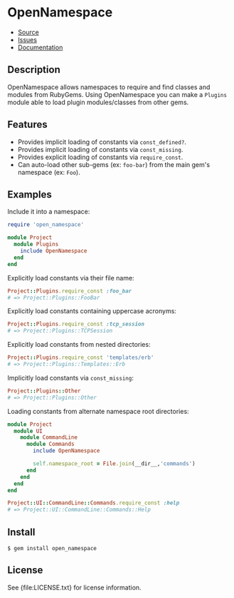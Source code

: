 # OpenNamespace

* [Source](https://github.com/postmodern/open_namespace)
* [Issues](https://github.com/postmodern/open_namespace/issues)
* [Documentation](http://rubydoc.info/gems/open_namespace/frames)

## Description

OpenNamespace allows namespaces to require and find classes and modules from
RubyGems. Using OpenNamespace you can make a `Plugins` module able to
load plugin modules/classes from other gems.

## Features

* Provides implicit loading of constants via `const_defined?`.
* Provides implicit loading of constants via `const_missing`.
* Provides explicit loading of constants via `require_const`.
* Can auto-load other sub-gems (ex: `foo-bar`) from the main gem's namespace
  (ex: `Foo`).

## Examples

Include it into a namespace:

```ruby
require 'open_namespace'

module Project
  module Plugins
    include OpenNamespace
  end
end
```

Explicitly load constants via their file name:

```ruby
Project::Plugins.require_const :foo_bar
# => Project::Plugins::FooBar
```

Explicitly load constants containing uppercase acronyms:

```ruby
Project::Plugins.require_const :tcp_session
# => Project::Plugins::TCPSession
```

Explicitly load constants from nested directories:

```ruby
Project::Plugins.require_const 'templates/erb'
# => Project::Plugins::Templates::Erb
```

Implicitly load constants via `const_missing`:

```ruby
Project::Plugins::Other
# => Project::Plugins::Other
```

Loading constants from alternate namespace root directories:

```ruby
module Project
  module UI
    module CommandLine
      module Commands
        include OpenNamespace

        self.namespace_root = File.join(__dir__,'commands')
      end
    end
  end
end

Project::UI::CommandLine::Commands.require_const :help
# => Project::UI::CommandLine::Commands::Help
```

## Install

```shell
$ gem install open_namespace
```

## License

See {file:LICENSE.txt} for license information.
